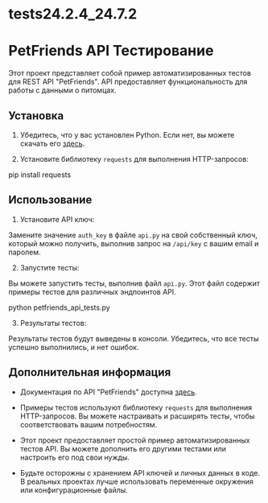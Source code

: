 # tests24.2.4_24.7.2

# PetFriends API Тестирование

Этот проект представляет собой пример автоматизированных тестов для REST API "PetFriends". API предоставляет функциональность для работы с данными о питомцах.

## Установка

1. Убедитесь, что у вас установлен Python. Если нет, вы можете скачать его [здесь](https://www.python.org/downloads/).

2. Установите библиотеку `requests` для выполнения HTTP-запросов:

pip install requests


## Использование

1. Установите API ключ:

Замените значение `auth_key` в файле `api.py` на свой собственный ключ, который можно получить, выполнив запрос на `/api/key` с вашим email и паролем.

2. Запустите тесты:

Вы можете запустить тесты, выполнив файл `api.py`. Этот файл содержит примеры тестов для различных эндпоинтов API.


python petfriends_api_tests.py


3. Результаты тестов:

Результаты тестов будут выведены в консоли. Убедитесь, что все тесты успешно выполнились, и нет ошибок.

## Дополнительная информация

- Документация по API "PetFriends" доступна [здесь](https://petfriends.skillfactory.ru/apidocs/#/).

- Примеры тестов используют библиотеку `requests` для выполнения HTTP-запросов. Вы можете настраивать и расширять тесты, чтобы соответствовать вашим потребностям.

- Этот проект предоставляет простой пример автоматизированных тестов API. Вы можете дополнить его другими тестами или настроить его под свои нужды.

- Будьте осторожны с хранением API ключей и личных данных в коде. В реальных проектах лучше использовать переменные окружения или конфигурационные файлы.

